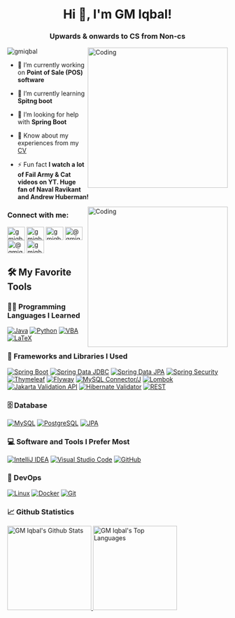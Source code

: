 <!-- [![MasterHead](https://media.tenor.com/CzdMW7wnLn8AAAAC/coding.gif)](https://www.linkedin.com/in/gmiqbal) -->



<h1 align="center">Hi 👋, I'm GM Iqbal!</h1>
<h3 align="center">Upwards & onwards to CS from Non-cs</h3>

<img align="right" alt="Coding" width="320" src="https://media.tenor.com/JKME0oniBxIAAAAS/parkour-theoffice.gif">


<p align="left"> <img src="https://komarev.com/ghpvc/?username=gmiqbal&label=Profile%20views&color=0e75b6&style=flat" alt="gmiqbal" /> </p>

<!-- <p align="left"> <a href="https://twitter.com/gmiqbal_iem" target="blank"><img src="https://img.shields.io/twitter/follow/gmiqbal_iem?logo=twitter&style=for-the-badge" alt="gmiqbal_iem" /></a> </p> -->

- 🔭 I’m currently working on **Point of Sale (POS) software**

- 🌱 I’m currently learning **Spitng boot**

- 🤝 I’m looking for help with **Spring Boot**

<!-- - 👨‍💻 All of my projects are available at [https://www.linkedin.com/in/gmiqbal](https://www.linkedin.com/in/gmiqbal) -->
<!-- 
- 📝 I sometimes write articles on [https://medium.com/@gmiqbalm](https://medium.com/@gmiqbalm)

- 💬 Ask me about **LaTeX, VBA, MS Excel**

- 📫 How to reach me **gmiqbalm@gmail.com** -->

- 📄 Know about my experiences from my [CV](https://drive.google.com/file/d/1Ot6fc8czxe7bEqLG6PxAh4w5vQ0JGfkF/view?usp=sharing)

- ⚡ Fun fact **I watch a lot of Fail Army & Cat videos on YT. Huge fan of Naval Ravikant and Andrew Huberman!**



<img align="right" alt="Coding" width="320" src="https://media.tenor.com/CzdMW7wnLn8AAAAC/coding.gif">

<h3 align="left">Connect with me:</h3>
<p align="left">
<a href="https://twitter.com/gmiqbal_iem" target="blank"><img align="center" src="https://raw.githubusercontent.com/rahuldkjain/github-profile-readme-generator/master/src/images/icons/Social/twitter.svg" alt="gmiqbal_iem" height="30" width="40" /></a>
<a href="https://linkedin.com/in/gmiqbal" target="blank"><img align="center" src="https://raw.githubusercontent.com/rahuldkjain/github-profile-readme-generator/master/src/images/icons/Social/linked-in-alt.svg" alt="gmiqbal" height="30" width="40" /></a>
<a href="https://fb.com/gmiqbal.mahmud" target="blank"><img align="center" src="https://raw.githubusercontent.com/rahuldkjain/github-profile-readme-generator/master/src/images/icons/Social/facebook.svg" alt="gmiqbal.mahmud" height="30" width="40" /></a>
<a href="https://medium.com/@gmiqbalm" target="blank"><img align="center" src="https://raw.githubusercontent.com/rahuldkjain/github-profile-readme-generator/master/src/images/icons/Social/medium.svg" alt="@gmiqbalm" height="30" width="40" /></a>
<a href="https://www.youtube.com/c/@gmiqbalmahmud" target="blank"><img align="center" src="https://raw.githubusercontent.com/rahuldkjain/github-profile-readme-generator/master/src/images/icons/Social/youtube.svg" alt="@gmiqbalmahmud" height="30" width="40" /></a>
<a href="https://www.leetcode.com/gmiqbalm" target="blank"><img align="center" src="https://raw.githubusercontent.com/rahuldkjain/github-profile-readme-generator/master/src/images/icons/Social/leet-code.svg" alt="gmiqbalm" height="30" width="40" /></a>
</p>


<!-- Favorite Tools -->
<div align="left">
 <h2> 🛠️ My Favorite Tools</h2>
 <h3>👨‍💻 Programming Languages I Learned</h3>
 <p>
  <a href="#"><img alt="Java" src="https://img.shields.io/badge/Java-ED8B00.svg?style=flat-square&logo=java&logoColor=white"></a>
  <a href="#"><img alt="Python" src="https://img.shields.io/badge/Python-14354C.svg?style=flat-square&logo=python&logoColor=yellow"></a>
  <a href="#"><img alt="VBA" src="https://img.shields.io/badge/VBA-8674A1.svg?style=flat-square&logo=vba&logoColor=white"></a>
  <a href="#"><img alt="LaTeX" src="https://img.shields.io/badge/LaTeX-008080.svg?style=flat-square&logo=latex&logoColor=white"></a>
 </p>
 <h3>🧰 Frameworks and Libraries I Used</h3>
 <p>
  <a href="#"><img alt="Spring Boot" src="https://img.shields.io/badge/Spring%20Boot-6DB33F.svg?style=flat-square&logo=spring&logoColor=white"></a>
  <a href="#"><img alt="Spring Data JDBC" src="https://img.shields.io/badge/Spring%20Data%20JDBC-6DB33F.svg?style=flat-square&logo=spring&logoColor=white"></a>
  <a href="#"><img alt="Spring Data JPA" src="https://img.shields.io/badge/Spring%20Data%20JPA-6DB33F.svg?style=flat-square&logo=spring&logoColor=white"></a>
  <a href="#"><img alt="Spring Security" src="https://img.shields.io/badge/Spring%20Security-6DB33F.svg?style=flat-square&logo=spring&logoColor=white"></a>
  <a href="#"><img alt="Thymeleaf" src="https://img.shields.io/badge/Thymeleaf-005F0F.svg?style=flat-square&logo=thymeleaf&logoColor=white"></a>
  <a href="#"><img alt="Flyway" src="https://img.shields.io/badge/Flyway-4189C7.svg?style=flat-square&logo=flyway&logoColor=white"></a>
  <a href="#"><img alt="MySQL Connector/J" src="https://img.shields.io/badge/MySQL%20Connector/J-4479A1.svg?style=flat-square&logo=mysql&logoColor=white"></a>
  <a href="#"><img alt="Lombok" src="https://img.shields.io/badge/Lombok-BC8F8F.svg?style=flat-square&logo=lombok&logoColor=white"></a>
  <a href="#"><img alt="Jakarta Validation API" src="https://img.shields.io/badge/Jakarta%20Validation%20API-0065B3.svg?style=flat-square&logo=java&logoColor=white"></a>
  <a href="#"><img alt="Hibernate Validator" src="https://img.shields.io/badge/Hibernate%20Validator-59666C.svg?style=flat-square&logo=hibernate&logoColor=white"></a>
  <a href="#"><img alt="REST" src="https://img.shields.io/badge/REST-005571.svg?style=flat-square&logo=rest&logoColor=white"></a>
 </p>
 <h3>🗄️ Database</h3>
 <p>
   <a href="#"><img alt="MySQL" src="https://img.shields.io/badge/MySQL-4479A1.svg?style=flat-square&logo=mysql&logoColor=white"></a>
   <a href="#"><img alt="PostgreSQL" src="https://img.shields.io/badge/PostgreSQL-4169E1.svg?style=flat-square&logo=postgresql&logoColor=white"></a>
   <a href="#"><img alt="JPA" src="https://img.shields.io/badge/JPA-3DDC84.svg?style=flat-square&logo=jpa&logoColor=white"></a>
 </p>
 <h3>💻 Software and Tools I Prefer Most</h3>
 <p>
   <a href="#"><img alt="IntelliJ IDEA" src="https://img.shields.io/badge/IntelliJ%20IDEA-000000.svg?style=flat-square&logo=intellij-idea&logoColor=white"></a>
   <a href="#"><img alt="Visual Studio Code" src="https://img.shields.io/badge/Visual%20Studio%20Code-007ACC.svg?style=flat-square&logo=visual-studio-code&logoColor=white"></a>
   <a href="#"><img alt="GitHub" src="https://img.shields.io/badge/GitHub-181717.svg?style=flat-square&logo=github&logoColor=white"></a>
 </p>
 <h3>🔧 DevOps</h3>
 <p>
   <a href="#"><img alt="Linux" src="https://img.shields.io/badge/Linux-FCC624.svg?style=flat-square&logo=linux&logoColor=black"></a>
   <a href="#"><img alt="Docker" src="https://img.shields.io/badge/Docker-2496ED.svg?style=flat-square&logo=docker&logoColor=white"></a>
   <a href="#"><img alt="Git" src="https://img.shields.io/badge/Git-F05032.svg?style=flat-square&logo=git&logoColor=white"></a>
 </p>
</div> 







 <!-- Github Activities -->

<div align="left">
<h3> 📈 Github Statistics</h3>
<!--  <h3>💻 My GitHub Profile</h3> -->
 <a href="https://github.com/anuraghazra/github-readme-stats">
  <img alt="GM Iqbal's Github Stats" src="https://denvercoder1-github-readme-stats.vercel.app/api/?username=gmiqbal&show_icons=true&include_all_commits=true&count_private=true&theme=react&hide_border=true&bg_color=1F222E&title_color=F85D7F&icon_color=F8D866" height="192px">
</a>
<a href="https://github.com/anuraghazra/github-readme-stats">
 <img alt="GM Iqbal's Top Languages" src="https://github-readme-stats.vercel.app/api/top-langs/?username=gmiqbal&langs_count=8&layout=compact&theme=react&hide_border=true&bg_color=1F222E&title_color=F85D7F&icon_color=F8D866&hide=Jupyter%20Notebook" height="192px">
</a>
</div>



<!-- [![GitHub Streak](https://streak-stats.demolab.com?user=gmiqbal&theme=soft-green&hide_border=true)](https://git.io/streak-stats) -->


<!-- <img  align="right" src="https://github-readme-stats.vercel.app/api/top-langs?username=gmiqbal&show_icons=true&locale=en&layout=compact" alt="gmiqbal" /> -->


<!-- ![LeetCode Stats](https://leetcard.jacoblin.cool/gmiqbalm?theme=dark&font=Copse&ext=activity) -->



<!-- <p align="left"> <a href="https://github.com/ryo-ma/github-profile-trophy"><img src="https://github-profile-trophy.vercel.app/?username=gmiqbal" alt="gmiqbal" /></a> </p>

<p>&nbsp;<img align="center" src="https://github-readme-stats.vercel.app/api?username=gmiqbal&show_icons=true&locale=en" alt="gmiqbal" /></p>

<p><img align="center" src="https://github-readme-streak-stats.herokuapp.com/?user=gmiqbal&" alt="gmiqbal" /></p> -->

